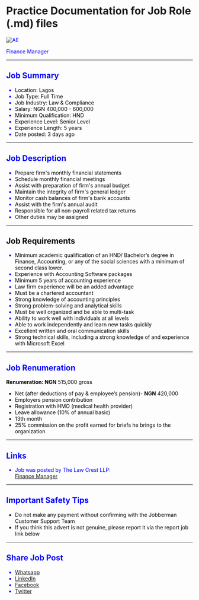 # Practice Documentation for Job Role (.md) files


<span style="color:blue">

 ![AE](https://www.jobberman.com/build/static-assets/img/jobberman-theme/employer/anonymous-employer-logo.4e8af801.svg)
 
Finance Manager

---
## <span style="color:blue"> __Job Summary__ </span>
 

* <span style="color:black"> Location: Lagos 
* <span style="color:black"> Job Type: Full Time
* <span style="color:black"> Job Industry: Law & Compliance
* <span style="color:black"> Salary: NGN 400,000 - 600,000
* <span style="color:black"> Minimum Qualification: HND 
* <span style="color:black"> Experience Level: Senior Level
* <span style="color:black"> Experience Length: 5 years
* <span style="color:black"> Date posted: 3 days ago


---
##  __Job Description__
<span style="color:blue">

* <span style="color:black"> Prepare firm's monthly financial statements
* <span style="color:black"> Schedule monthly financial meetings
* <span style="color:black"> Assist with preparation of firm's annual budget
* <span style="color:black"> Maintain the integrity of firm's general ledger
* <span style="color:black"> Monitor cash balances of firm's bank accounts
* <span style="color:black"> Assist with the firm's annual audit
* <span style="color:black"> Responsible for all non-payroll related tax returns
* <span style="color:black"> Other duties may be assigned

---
##  <span style="color:black"> __Job Requirements__ </span>
<span style="color:blue">

* <span style="color:black"> Minimum academic qualification of an HND/ Bachelor’s degree in Finance, Accounting, or any of the social sciences with a minimum of second class lower.
* <span style="color:black"> Experience with Accounting Software packages
* <span style="color:black"> Minimum 5 years of accounting experience
* <span style="color:black"> Law firm experience will be an added advantage
* <span style="color:black"> Must be a chartered accountant
* <span style="color:black"> Strong knowledge of accounting principles
* <span style="color:black"> Strong problem-solving and analytical skills
* <span style="color:black"> Must be well organized and be able to multi-task
* <span style="color:black"> Ability to work well with individuals at all levels
* <span style="color:black"> Able to work independently and learn new tasks quickly
* <span style="color:black"> Excellent written and oral communication skills
* <span style="color:black"> Strong technical skills, including a strong knowledge of and experience with Microsoft Excel

---
## <span style="color:blue"> __Job Renumeration__ </span>
<span style="color:black"> 

**Renumeration: NGN** 515,000 gross
* Net (after deductions of pay & employee’s pension)- **NGN** 420,000
* Employers pension contribution
* Registration with HMO (medical health provider)
* Leave allowance (10% of annual basic)
* 13th month
* 25% commission on the profit earned for briefs he brings to the organization
</span>

---
## <span style="color:blue"> __Links__ </span>

* Job was posted by The Law Crest LLP:  
[Finance Manager](https://www.jobberman.com/listings/finance-manager-q70znk")


---
## <span style="color:blue"> __Important Safety Tips__ </span>

<span style="color:black">

* Do not make any payment without confirming with the Jobberman Customer Support Team  
* If you think this advert is not genuine, please report it via the report job link below


</span> 

---
## <span style="color:blue"> __Share Job Post__
* [Whatsapp](https://wa.me/?text=Check+out+this+job+on+Jobberman%3A+Finance+Manager+https%3A%2F%2Fwww.jobberman.com%2Flistings%2Ffinance-manager-q70znk%23utm_medium%3Dsocial%26utm_campaign%3Dshare-button%26utm_source%3Dwhatsapp) 
* [LinkedIn](https://www.linkedin.com/shareArticle/?mini=true&ro=true&url=https%3A%2F%2Fwww.jobberman.com%2Flistings%2Ffinance-manager-q70znk%23utm_medium%3Dsocial%26utm_campaign%3Dshare-button%26utm_source%3Dlinkedin&title=Finance+Manager)
* [Facebook](https://www.facebook.com/sharer/sharer.php?u=https%3A%2F%2Fwww.jobberman.com%2Flistings%2Ffinance-manager-q70znk%23utm_medium%3Dsocial%26utm_campaign%3Dshare-button%26utm_source%3Dfacebook&title=Finance+Manager)
* [Twitter](https://twitter.com/intent/tweet?url=https%3A%2F%2Fwww.jobberman.com%2Flistings%2Ffinance-manager-q70znk%23utm_medium%3Dsocial%26utm_campaign%3Dshare-button%26utm_source%3Dtwitter&title=Finance+Manager)
